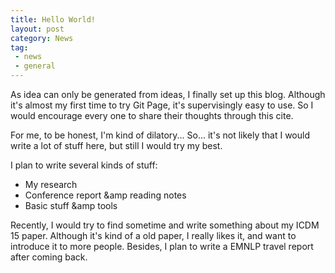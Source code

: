 ```yaml
---
title: Hello World!
layout: post
category: News
tag: 
 - news 
 - general
---
```


As idea can only be generated from ideas, I finally set up this blog. 
Although it's almost my first time to try Git Page, it's supervisingly easy to use.
So I would encourage every one to share their thoughts through this cite.

For me, to be honest, I'm kind of dilatory... So... it's not likely that I would write a lot of stuff here, but still I would try my best.

I plan to write several kinds of stuff:
- My research
- Conference report &amp reading notes
- Basic stuff &amp tools

Recently, I would try to find sometime and write something about my ICDM 15 paper.
Although it's kind of a old paper, I really likes it, and want to introduce it to more people.
Besides, I plan to write a EMNLP travel report after coming back.